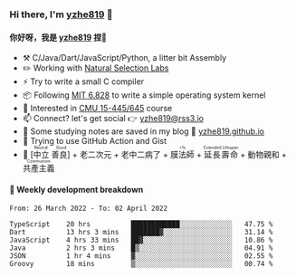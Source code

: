 ### Hi there, I'm [yzhe819](https://github.com/yzhe819) 👋

#### 你好呀，我是 [yzhe819](https://github.com/yzhe819) 捏👋

- :hammer_and_pick: C/Java/Dart/JavaScript/Python, a litter bit Assembly
- :pencil2: Working with [Natural Selection Labs](https://github.com/NaturalSelectionLabs)
- ⚡ Try to write a small C compiler
- 📦 Following [MIT 6.828](https://pdos.csail.mit.edu/6.828/2018/overview.html) to write a simple operating system kernel
- 🧪 Interested in [CMU 15-445/645](https://15445.courses.cs.cmu.edu/fall2020/) course
- 📫 Connect? let's get social 👉 yzhe819@rss3.io
- :scroll: Some studying notes are saved in my blog :space_invader: [yzhe819.github.io](https://yzhe819.github.io/)
- 🌟 Trying to use GitHub Action and Gist
- 🔑 <ruby>[中立 善良]<rp>（</rp><rt>Neutral Good</rt><rp>）</rp></ruby> + 老二次元 + 老中二病了 + <ruby>膜法師<rp>（</rp><rt>+1s</rt><rp>）</rp></ruby> + <ruby>延長壽命<rp>（</rp><rt>Extended Lifespan</rt><rp>）</rp></ruby> + 動物親和 + <ruby>共產主義<rp>（</rp><rt>Communism</rt><rp>）</rp></ruby>



#### 📝 Weekly development breakdown

<!--START_SECTION:waka-->

```text
From: 26 March 2022 - To: 02 April 2022

TypeScript    20 hrs          ████████████░░░░░░░░░░░░░   47.75 %
Dart          13 hrs 3 mins   ███████▓░░░░░░░░░░░░░░░░░   31.14 %
JavaScript    4 hrs 33 mins   ██▓░░░░░░░░░░░░░░░░░░░░░░   10.86 %
Java          2 hrs 3 mins    █▒░░░░░░░░░░░░░░░░░░░░░░░   04.91 %
JSON          1 hr 4 mins     ▓░░░░░░░░░░░░░░░░░░░░░░░░   02.55 %
Groovy        18 mins         ▒░░░░░░░░░░░░░░░░░░░░░░░░   00.74 %
```

<!--END_SECTION:waka-->



